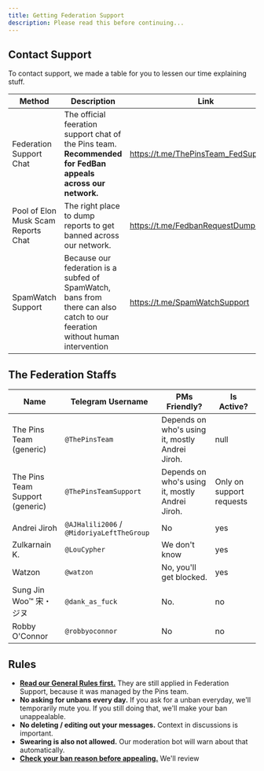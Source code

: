 ```yaml
---
title: Getting Federation Support
description: Please read this before continuing...
---
```


## Contact Support

To contact support, we made a table for you to lessen our time explaining stuff.

| Method | Description | Link |
| ----- | ----- | ----- |
| Federation Support Chat | The official feeration support chat of the Pins team. **Recommended for FedBan appeals across our network.** | <https://t.me/ThePinsTeam_FedSupport>. |
| Pool of Elon Musk Scam Reports Chat | The right place to dump reports to get banned across our network. | <https://t.me/FedbanRequestDumpingHub> |
| SpamWatch Support | Because our federation is a subfed of SpamWatch, bans from there can also catch to our feeration without human intervention | <https://t.me/SpamWatchSupport> |

## The Federation Staffs

| Name | Telegram Username | PMs Friendly? | Is Active? |
| ----- | ----- | ----- | ----- |
| The Pins Team (generic) | `@ThePinsTeam` | Depends on who's using it, mostly Andrei Jiroh. | null |
| The Pins Team Support (generic) | `@ThePinsTeamSupport` | Depends on who's using it, mostly Andrei Jiroh. | Only on support requests |
| Andrei Jiroh | `@AJHalili2006` / `@MidoriyaLeftTheGroup` | No | yes |
| ‌Zulkarnain ‌K. | `@LouCypher` | We don't know | yes |
| Watzon | `@watzon` | No, you'll get blocked. | yes |
| Sung Jin Woo™ 宋・ジヌ | `@dank_as_fuck` | No. | no |
| Robby O'Connor | `@robbyoconnor` | No | no |

## Rules

- [**Read our General Rules first.**](https://telegra.ph/Community-Hub-Network-Rules-for-Telegram-Chats-05-24) They are still applied in
Federation Support, because it was managed by the Pins team.
- **No asking for unbans every day.** If you ask for a unban everyday, we'll temporarily mute you. If you still doing that, we'll
make your ban unappealable.
- **No deleting / editing out your messages.** Context in discussions is important.
- **Swearing is also not allowed.** Our moderation bot will warn about that automatically.
- [**Check your ban reason before appealing.**](../fedban-reasons.md) We'll review